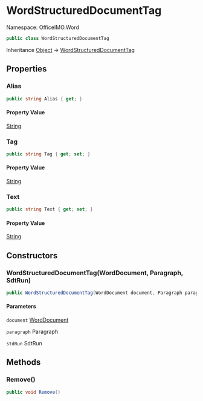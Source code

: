 # WordStructuredDocumentTag

Namespace: OfficeIMO.Word

```csharp
public class WordStructuredDocumentTag
```

Inheritance [Object](https://docs.microsoft.com/en-us/dotnet/api/system.object) → [WordStructuredDocumentTag](./officeimo.word.wordstructureddocumenttag.md)

## Properties

### **Alias**

```csharp
public string Alias { get; }
```

#### Property Value

[String](https://docs.microsoft.com/en-us/dotnet/api/system.string)<br>

### **Tag**

```csharp
public string Tag { get; set; }
```

#### Property Value

[String](https://docs.microsoft.com/en-us/dotnet/api/system.string)<br>

### **Text**

```csharp
public string Text { get; set; }
```

#### Property Value

[String](https://docs.microsoft.com/en-us/dotnet/api/system.string)<br>

## Constructors

### **WordStructuredDocumentTag(WordDocument, Paragraph, SdtRun)**

```csharp
public WordStructuredDocumentTag(WordDocument document, Paragraph paragraph, SdtRun stdRun)
```

#### Parameters

`document` [WordDocument](./officeimo.word.worddocument.md)<br>

`paragraph` Paragraph<br>

`stdRun` SdtRun<br>

## Methods

### **Remove()**

```csharp
public void Remove()
```
